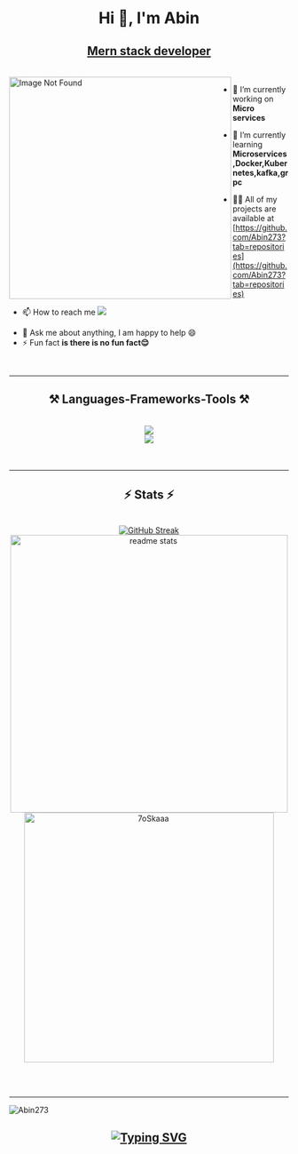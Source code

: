 <h1 align="center">Hi 👋, I'm Abin</h1>
<u><h2 align="center">Mern stack developer</h2></u><br>

<img align="left" style="width: 400px;" src="https://media2.giphy.com/media/qgQUggAC3Pfv687qPC/giphy.gif" alt="Image Not Found">

-   🔭 I’m currently working on **Micro services**

-   🌱 I’m currently learning **Microservices,Docker,Kubernetes,kafka,grpc**

-   👨‍💻 All of my projects are available at
    [https://github.com/Abin273?tab=repositories](https://github.com/Abin273?tab=repositories)

-   📫 How to reach me <a href="mailto:abinvarghese273@gmail.com">
    <img src="https://img.shields.io/badge/Gmail-333333?style=for-the-badge&logo=gmail&logoColor=red" style=" text-align: center"/>
  </a>

-   💬 Ask me about anything, I am happy to help 😄
-   ⚡ Fun fact **is there is no fun fact😌**

<br>
<hr>
<h2 align="center">⚒️ Languages-Frameworks-Tools ⚒️</h2><br>
  <a  href="https://skillicons.dev">
      <div align="center">
           <img src="https://skillicons.dev/icons?i=js,ts,nodejs,express,mongodb,react,redux,docker,kubernetes,nginx,aws,kafka,rabbitmq,mysql,postgres,git,github,githubactions,postman,html,css,bootstrap,tailwind,redis,figma,firebase,jest,jquery,linux,java" /><br>
           <img src="https://skillicons.dev/icons?i=py,c" />
      </div>
   
  </a>
        <br>
        <br>
<hr/>
<h2 align="center">⚡ Stats ⚡</h2>
<br>
<div align=center>
  <a href="https://git.io/streak-stats"><img src="https://github-readme-streak-stats.herokuapp.com?user=Abin273&theme=blue-green&card_width=500" alt="GitHub Streak" /></a><br/>
  <img width=500 src="https://github-readme-stats.vercel.app/api?username=Abin273&count_private=true&show_icons=true&theme=react&rank_icon=github&border_radius=10" alt="readme stats" />
  <br/>
    <img width=450 src="https://github-readme-stats.vercel.app/api/top-langs?username=Abin273&langs_count=10&show_icons=true&locale=en&layout=compact&theme=algolia"  alt="7oSkaaa" height="px" border_radius=10 /><br>
</div>

<br/><br/>

---

<p align="left"> <img src="https://komarev.com/ghpvc/?username=Abin273&label=Profile%20views&color=0e75b6&style=flat" alt="Abin273" /> </p>
<h2 align="center"><a href="https://git.io/typing-svg"><img src="https://readme-typing-svg.demolab.com?font=Fira+Code&weight=900&size=30&pause=1000&background=74FF7300&center=true&vCenter=true&random=false&width=445&lines=Thanks+for+visiting!+%E2%9C%8C%EF%B8%8F" alt="Typing SVG" /></a></h2>

